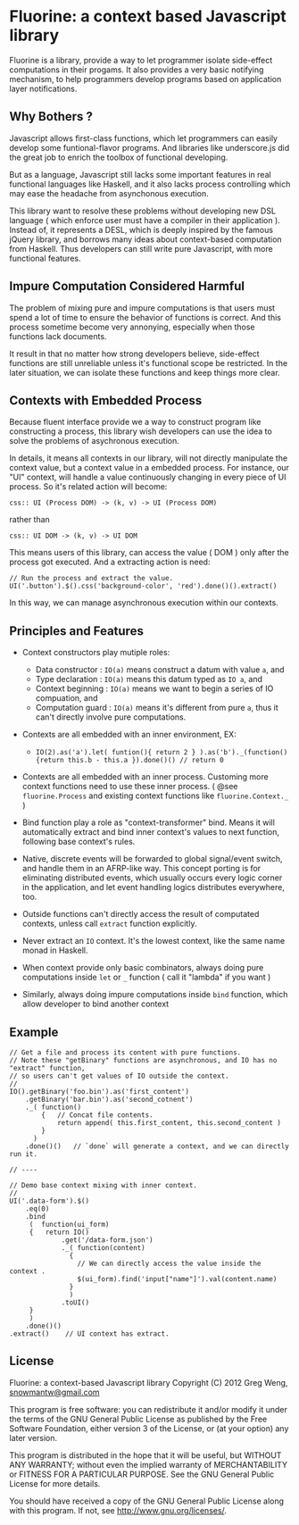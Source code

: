 

# Fluorine: a context based Javascript library

Fluorine is a library, provide a way to let programmer isolate side-effect computations in their progams.
It also provides a very basic notifying mechanism, to help programmers develop programs based on application layer notifications.

## Why Bothers ?

Javascript allows first-class functions, which let programmers can easily develop some funtional-flavor programs.
And libraries like underscore.js did the great job to enrich the toolbox of functional developing.

But as a language, Javascript still lacks some important features in real functional languages like Haskell,
and it also lacks process controlling which may ease the headache from asynchonous execution.

This library want to resolve these problems without developing new DSL language ( which enforce user must have a compiler in their application ).
Instead of, it represents a DESL, which is deeply inspired by the famous jQuery library, and borrows many ideas about context-based computation from Haskell.
Thus developers can still write pure Javascript, with more functional features.

## Impure Computation Considered Harmful

The problem of mixing pure and impure computations is that users must spend a lot of time to ensure the behavior of functions is correct.
And this process sometime become very annonying, especially when those functions lack documents. 

It result in that no matter how strong developers believe, side-effect functions are still unreliable unless it's functional scope be restricted.
In the later situation, we can isolate these functions and keep things more clear. 

## Contexts with Embedded Process

Because fluent interface provide we a way to construct program like constructing a process, 
this library wish developers can use the idea to solve the problems of asychronous execution.

In details, it means all contexts in our library, will not directly manipulate the context value,
but a context value in a embedded process. For instance, our "UI" context, will handle a value continuously changing
in every piece of UI process. So it's related action will become:

    css:: UI (Process DOM) -> (k, v) -> UI (Process DOM)

rather than
    
    css:: UI DOM -> (k, v) -> UI DOM

This means users of this library, can access the value ( DOM ) only after the process got executed.
And a extracting action is need:

    // Run the process and extract the value.
    UI('.button').$().css('background-color', 'red').done()().extract() 

In this way, we can manage asynchronous execution within our contexts.

## Principles and Features

- Context constructors play mutiple roles: 
  - Data constructor    : `IO(a)` means construct a datum with value `a`, and
  - Type declaration    : `IO(a)` means this datum typed as `IO a`, and
  - Context beginning   : `IO(a)` means we want to begin a series of IO compuation, and
  - Computation guard   : `IO(a)` means it's different from pure `a`, thus it can't directly involve pure computations.

- Contexts are all embedded with an inner environment, EX: 
  - `IO(2).as('a').let( funtion(){ return 2 } ).as('b')._(function(){return this.b - this.a }).done()() // return 0` 

- Contexts are all embedded with an inner process. Customing more context functions need to use these inner process.
  ( @see `fluorine.Process` and existing context functions like `fluorine.Context._` )

- Bind function play a role as "context-transformer" bind. Means it will automatically extract and bind inner context's values to next function,
  following base context's rules.

- Native, discrete events will be forwarded to global signal/event switch, and handle them in an AFRP-like way. 
  This concept porting is for eliminating distributed events, which usually occurs every logic corner in the application,
  and let event handling logics distributes everywhere, too. 

- Outside functions can't directly access the result of computated contexts, unless call `extract` function explicitly.

- Never extract an `IO` context. It's the lowest context, like the same name monad in Haskell.

- When context provide only basic combinators, always doing pure computations inside `let` or `_` function ( call it "lambda" if you want )

- Similarly, always doing impure computations inside `bind` function, which allow developer to bind another context

## Example

    // Get a file and process its content with pure functions.
    // Note these "getBinary" functions are asynchronous, and IO has no "extract" function,
    // so users can't get values of IO outside the context.
    //
    IO().getBinary('foo.bin').as('first_content')
        .getBinary('bar.bin').as('second_cotnent')
        ._( function()
            {   // Concat file contents.
                return append( this.first_content, this.second_content )
            }
          )
        .done()()   // `done` will generate a context, and we can directly run it.

    // ----

    // Demo base context mixing with inner context.
    //
    UI('.data-form').$()
        .eq(0)
        .bind
         (  function(ui_form)
         {   return IO()
                 .get('/data-form.json')
                 ._( function(content)
                   { 
                     // We can directly access the value inside the context .
                     $(ui_form).find('input["name"]').val(content.name)
                   }
                   )
                 .toUI()
         }
         )
        .done()()
    .extract()    // UI context has extract.

## License 

Fluorine: a context-based Javascript library Copyright (C) 2012 Greg Weng, snowmantw@gmail.com

This program is free software: you can redistribute it and/or modify it under the terms of the GNU General Public License as published by the Free Software Foundation, either version 3 of the License, or (at your option) any later version.

This program is distributed in the hope that it will be useful, but WITHOUT ANY WARRANTY; without even the implied warranty of MERCHANTABILITY or FITNESS FOR A PARTICULAR PURPOSE. See the GNU General Public License for more details.

You should have received a copy of the GNU General Public License along with this program. If not, see http://www.gnu.org/licenses/.
